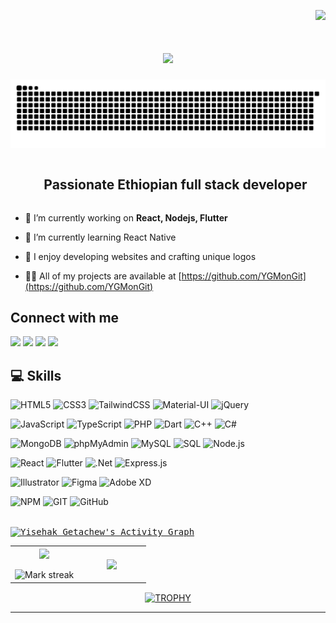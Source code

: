 <!--profile visit count-->
<div align="right">
  
[![](https://visitcount.itsvg.in/api?id=ygmongit&label=Profile%20Views&color=1&icon=0&pretty=false)](https://visitcount.itsvg.in)
  
</div>

<h1 align="center">
    <img src="https://readme-typing-svg.herokuapp.com/?font=Righteous&size=35&center=true&vCenter=true&width=500&height=70&duration=4000&lines=Hi+There!+👋;+I'm+Yisehak+Getachew!;" />
</h1>


<!--- snake -->
<div align="center">
  <img  src="banner.svg"
       alt="snake" /></a>
</div>


<!--h2 without bottom border-->
<div id="user-content-toc">
  <ul align="center">
    <summary><h2 style="display: inline-block">Passionate Ethiopian full stack developer</h2></summary>
  </ul>
</div>


<!--Intro start-->
- 🔭 I’m currently working on **React, Nodejs, Flutter**

- 🌱 I’m currently learning React Native

- 🤖 I enjoy developing websites and crafting unique logos
  
- 👨‍💻 All of my projects are available at [https://github.com/YGMonGit](https://github.com/YGMonGit)
  
## Connect with me
<div align="start"> 
  <a href="mailto:yisehakgetachew5@gmail.com" style="text-decoration: none;">
    <img src="https://img.shields.io/badge/Gmail-333333?style=for-the-badge&logo=gmail&logoColor=red" />
  </a>
  <a href="https://www.linkedin.com/in/yisehak-getachew/" style="text-decoration: none;">
    <img src="https://img.shields.io/badge/LinkedIn-0077B5?style=for-the-badge&logo=linkedin&logoColor=white" target="_blank" />
  </a>
  <a href="https://t.me/ygPrim" style="text-decoration: none;">
     <img src="https://img.shields.io/badge/Telegram-0088CC?style=for-the-badge&logo=telegram&logoColor=white" target="_blank" /> <!-- sqlite, safari, google-chrome are other good icon options -->
  </a>
  <a href="https://github.com/YGMonGit" style="text-decoration: none;">
     <img src="https://img.shields.io/badge/Portfolio-FF5722?style=for-the-badge&logo=todoist&logoColor=white" target="_blank" /> <!-- sqlite, safari, google-chrome are other good icon options -->
  </a>
</div>

## 💻 Skills
![HTML5](https://img.shields.io/badge/html5-%23E34F26.svg?style=for-the-badge&logo=html5&logoColor=white)
![CSS3](https://img.shields.io/badge/css3-%231572B6.svg?style=for-the-badge&logo=css3&logoColor=white)
![TailwindCSS](https://img.shields.io/badge/TailwindCSS-38B2AC?style=for-the-badge&logo=tailwindcss&color=%23222222)
![Material-UI](https://img.shields.io/badge/Material--UI-0081CB?style=for-the-badge&logo=mui&logoColor=white)
![jQuery](https://img.shields.io/badge/jquery-%230769AD.svg?style=for-the-badge&logo=jquery&logoColor=white)

![JavaScript](https://img.shields.io/badge/JavaScript-%23323330?style=for-the-badge&logo=javascript&logoColor=%23F7DF1E)
![TypeScript](https://img.shields.io/badge/TypeScript-3178C6?style=for-the-badge&logo=typescript&logoColor=white)
![PHP](https://img.shields.io/badge/PHP-777BB4?style=for-the-badge&logo=php&logoColor=white)
![Dart](https://img.shields.io/badge/Dart-0175C2?style=for-the-badge&logo=dart&logoColor=white)
![C++](https://img.shields.io/badge/c++-%2300599C.svg?style=for-the-badge&logo=c%2B%2B&logoColor=white)
![C#](https://img.shields.io/badge/c%23-%23239120.svg?style=for-the-badge&logo=c-sharp&logoColor=white)


![MongoDB](https://img.shields.io/badge/MongoDB-47A248?style=for-the-badge&logo=mongodb&logoColor=white)
![phpMyAdmin](https://img.shields.io/badge/phpMyAdmin-4479A1?style=for-the-badge&logo=phpmyadmin&logoColor=white)
![MySQL](https://img.shields.io/badge/mysql-%2300f.svg?style=for-the-badge&logo=mysql&logoColor=white)
![SQL](https://img.shields.io/badge/SQL-CC2927?style=for-the-badge&logo=microsoft-sql-server&logoColor=white)
![Node.js](https://img.shields.io/badge/Node.js-339933?style=for-the-badge&logo=node.js&logoColor=black)

![React](https://img.shields.io/badge/react-%2320232a.svg?style=for-the-badge&logo=react&logoColor=%2361DAFB)
![Flutter](https://img.shields.io/badge/Flutter-02569B?style=for-the-badge&logo=flutter&logoColor=white)
![.Net](https://img.shields.io/badge/.NET-5C2D91?style=for-the-badge&logo=.net&logoColor=white)
![Express.js](https://img.shields.io/badge/Express.js-000000?style=for-the-badge&logo=express&logoColor=white)

![Illustrator](https://img.shields.io/badge/Illustrator-4C1404?style=for-the-badge&logo=adobe-illustrator&logoColor=FD9C01)
![Figma](https://img.shields.io/badge/Figma-F24E1E?style=for-the-badge&logo=figma&logoColor=white)
![Adobe XD](https://img.shields.io/badge/Adobe%20XD-470137?style=for-the-badge&logo=Adobe%20XD&logoColor=#FF61F6)

![NPM](https://img.shields.io/badge/npm-CB3837?style=for-the-badge&logo=npm&logoColor=white)
![GIT](https://img.shields.io/badge/Git-F05032?style=for-the-badge&logo=git&logoColor=white)
![GitHub](https://img.shields.io/badge/GitHub-181717?style=for-the-badge&logo=github&logoColor=white)

<br />
<samp>
  <a href="https://github.com/ygmongit/">
    <img alt="Yisehak Getachew's Activity Graph" src="https://github-readme-activity-graph.vercel.app/graph?username=ygmongit&theme=github-compact&hide_border=true&title=Yisehak%20Getachew%27s%20Activity%20Graph" />
  </a>
  <br/>
</samp>

<p align="center">
<table align="center">
<tr border="0">
<td width="50%" align="center">
  
  <img  align="center"  src="https://github-readme-stats.vercel.app/api?username=ygmongit&theme=dark&show_icons=true&count_private=true&hide_border=true" />
  <br></br>
  <img  title="🔥 Get streak stats for your profile at git.io/streak-stats" alt="Mark streak" src="https://github-readme-streak-stats.herokuapp.com/?user=ygmongit&theme=dark&hide_border=true" /> 
</td>

<td width="50%" align="center">

  <img  align="center"  src="https://github-readme-stats.anuraghazra1.vercel.app/api/top-langs/?username=ygmongit&theme=dark&hide_border=true&no-bg=true&no-frame=true&langs_count=10"/>
  
  </td>
</tr>
</table>

<div align=center>
  <a href="https://github.com/ryo-ma/github-profile-trophy" title="Go to Source">
      <img align="center" width=84% src="https://github-profile-trophy.vercel.app/?username=ygmongit&theme=radical&row=1&column=7&margin-h=15&margin-w=5&no-bg=true" alt="TROPHY" />
    </a>
</div>
</p>

----------------------------------------------------------------------
